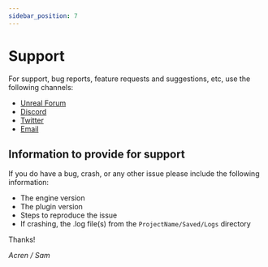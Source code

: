 ```yaml
---
sidebar_position: 7
---
```


# Support

For support, bug reports, feature requests and suggestions, etc, use the following channels:

- [Unreal Forum](https://forums.unrealengine.com/t/new-tether-procedural-cable-rope-placement-tool/254197)
- [Discord](https://discord.gg/3sTetT8yKB)
- [Twitter](https://twitter.com/itsAcren)
- [Email](mailto:acren.marketplace@gmail.com)

## Information to provide for support

If you do have a bug, crash, or any other issue please include the following information:

- The engine version
- The plugin version
- Steps to reproduce the issue
- If crashing, the .log file(s) from the `ProjectName/Saved/Logs` directory

Thanks!

*Acren / Sam*